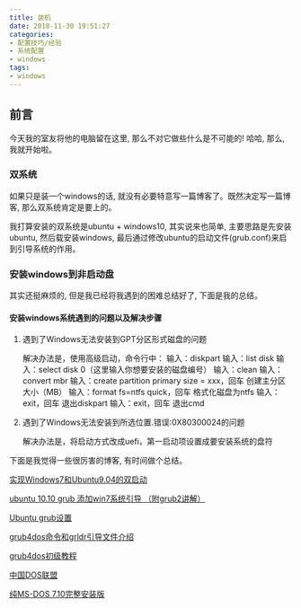 ```yaml
---
title: 装机
date: 2018-11-30 19:51:27
categories:
- 配置技巧/经验
- 系统配置
- windows
tags:
- windows
---
```


## 前言

今天我的室友将他的电脑留在这里, 那么不对它做些什么是不可能的! 哈哈, 那么, 我就开始啦。

<!--more-->

### 双系统

如果只是装一个windows的话, 就没有必要特意写一篇博客了。既然决定写一篇博客, 那么双系统肯定是要上的。

我打算安装的双系统是ubuntu + windows10, 其实说来也简单, 主要思路是先安装ubuntu, 然后载安装windows, 最后通过修改ubuntu的启动文件(grub.conf)来启到引导系统的作用。



### 安装windows到非启动盘

其实还挺麻烦的, 但是我已经将我遇到的困难总结好了, 下面是我的总结。



#### 安装windows系统遇到的问题以及解决步骤

1. 遇到了Windows无法安装到GPT分区形式磁盘的问题

   解决办法是，使用高级启动，命令行中：
   输入：diskpart
   输入：list disk
   输入：select disk 0（这里输入你想要安装的磁盘编号）
   输入：clean
   输入：convert mbr
   输入：create partition primary size = xxx，回车
   创建主分区大小（MB）
   输入：format fs=ntfs quick，回车
   格式化磁盘为ntfs
   输入：exit，回车
   退出diskpart
   输入：exit，回车
   退出cmd

2. 遇到了Windows无法安装到所选位置.错误:0X80300024的问题

   解决办法是，将启动方式改成uefi，第一启动项设置成要安装系统的盘符



下面是我觉得一些很厉害的博客, 有时间做个总结。

[实现Windows7和Ubuntu9.04的双启动](http://www.cqvip.com/QK/87339A/200910X/68789083504848575148494854.html)

[ubuntu 10.10 grub 添加win7系统引导 （附grub2讲解）](http://blog.chinaunix.net/uid-15007890-id-3056369.html)

[Ubuntu grub设置](https://blog.csdn.net/thalo1204/article/details/48369093)

[grub4dos命令和grldr引导文件介绍](https://blog.csdn.net/a5nan/article/details/65435072)

[grub4dos初级教程](https://blog.csdn.net/weixin_42809008/article/details/81232824)

[中国DOS联盟](http://cndos.fam.cx/forum/viewthread.php?tid=28300&fpage=1)

[纯MS-DOS 7.10完整安装版](http://www.cn-dos.net/newdos/dosart32.htm)
